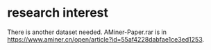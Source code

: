 # research interest
There is another dataset needed. AMiner-Paper.rar is in https://www.aminer.cn/open/article?id=55af4228dabfae1ce3ed1253.
